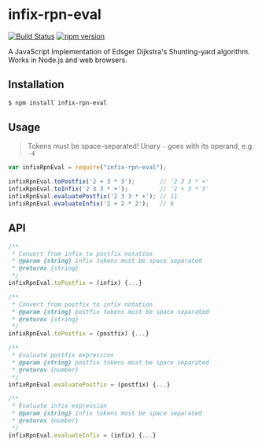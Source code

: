 # infix-rpn-eval

[![Build Status](https://travis-ci.org/taxnuke/infix-rpn-eval.svg?branch=master)](https://travis-ci.org/taxnuke/infix-rpn-eval) [![npm version](https://badge.fury.io/js/infix-rpn-eval.svg)](https://badge.fury.io/js/infix-rpn-eval)

A JavaScript Implementation of Edsger Dijkstra's Shunting-yard algorithm. Works in Node.js and web browsers.

## Installation

```bash
$ npm install infix-rpn-eval
```

## Usage

> Tokens must be space-separated! Unary `-` goes with its operand, e.g. `-4`

```js
var infixRpnEval = require("infix-rpn-eval");

infixRpnEval.toPostfix('2 + 3 * 3');       // '2 3 3 * +'
infixRpnEval.toInfix('2 3 3 * +');         // '2 + 3 * 3'
infixRpnEval.evaluatePostfix('2 3 3 * +'); // 11
infixRpnEval.evaluateInfix('2 + 2 * 2');   // 6
```

## API

```js
/**
 * Convert from infix to postfix notation
 * @param {string} infix tokens must be space separated
 * @returns {string}
 */
infixRpnEval.toPostfix = (infix) {...}

/**
 * Convert from postfix to infix notation
 * @param {string} postfix tokens must be space separated
 * @returns {string}
 */
infixRpnEval.toPostfix = (postfix) {...}

/**
 * Evaluate postfix expression
 * @param {string} postfix tokens must be space separated
 * @returns {number}
 */
infixRpnEval.evaluatePostfix = (postfix) {...}

/**
 * Evaluate infix expression
 * @param {string} infix tokens must be space separated
 * @returns {number}
 */
infixRpnEval.evaluateInfix = (infix) {...}
```
